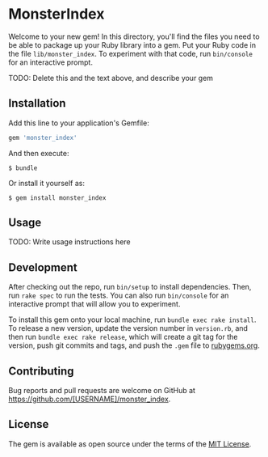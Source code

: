 # MonsterIndex

Welcome to your new gem! In this directory, you'll find the files you need to be able to package up your Ruby library into a gem. Put your Ruby code in the file `lib/monster_index`. To experiment with that code, run `bin/console` for an interactive prompt.

TODO: Delete this and the text above, and describe your gem

## Installation

Add this line to your application's Gemfile:

```ruby
gem 'monster_index'
```

And then execute:

    $ bundle

Or install it yourself as:

    $ gem install monster_index

## Usage

TODO: Write usage instructions here

## Development

After checking out the repo, run `bin/setup` to install dependencies. Then, run `rake spec` to run the tests. You can also run `bin/console` for an interactive prompt that will allow you to experiment.

To install this gem onto your local machine, run `bundle exec rake install`. To release a new version, update the version number in `version.rb`, and then run `bundle exec rake release`, which will create a git tag for the version, push git commits and tags, and push the `.gem` file to [rubygems.org](https://rubygems.org).

## Contributing

Bug reports and pull requests are welcome on GitHub at https://github.com/[USERNAME]/monster_index.


## License

The gem is available as open source under the terms of the [MIT License](http://opensource.org/licenses/MIT).

